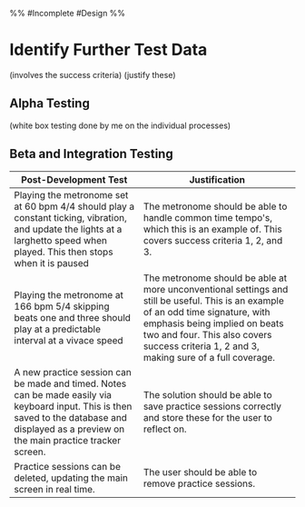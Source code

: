 %%
#Incomplete
#Design
%%
# Identify Further Test Data

(involves the success criteria)
(justify these)

## Alpha Testing

(white box testing done by me on the individual processes)

## Beta and Integration Testing

| Post-Development Test                                                                                                                                                                         | Justification                                                                                                                                                                                                                                                   |
| --------------------------------------------------------------------------------------------------------------------------------------------------------------------------------------------- | --------------------------------------------------------------------------------------------------------------------------------------------------------------------------------------------------------------------------------------------------------------- |
| Playing the metronome set at 60 bpm 4/4 should play a constant ticking, vibration, and update the lights at a larghetto speed when played. This then stops when it is paused                  | The metronome should be able to handle common time tempo's, which this is an example of. This covers success criteria 1, 2, and 3.                                                                                                                              |
| Playing the metronome at 166 bpm 5/4 skipping beats one and three should play at a predictable interval at a vivace speed                                                                     | The metronome should be able at more unconventional settings and still be useful. This is an example of an odd time signature, with emphasis being implied on beats two and four. This also covers success criteria 1, 2 and 3, making sure of a full coverage. |
| A new practice session can be made and timed. Notes can be made easily via keyboard input. This is then saved to the database and displayed as a preview on the main practice tracker screen. | The solution should be able to save practice sessions correctly and store these for the user to reflect on.                                                                                                                                                     |
| Practice sessions can be deleted, updating the main screen in real time.                                                                                                                      | The user should be able to remove practice sessions.                                                                                                                                                                                                            |
